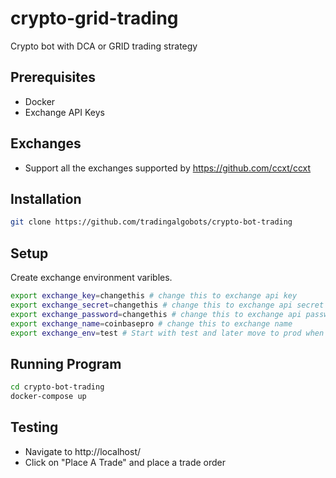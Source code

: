 # crypto-grid-trading

Crypto bot with DCA or GRID trading strategy

## Prerequisites

- Docker
- Exchange API Keys

## Exchanges

- Support all the exchanges supported by https://github.com/ccxt/ccxt

## Installation

```sh
git clone https://github.com/tradingalgobots/crypto-bot-trading
```

## Setup

Create exchange environment varibles.

```sh
export exchange_key=changethis # change this to exchange api key
export exchange_secret=changethis # change this to exchange api secret
export exchange_password=changethis # change this to exchange api password. Only some exchanges require this.
export exchange_name=coinbasepro # change this to exchange name
export exchange_env=test # Start with test and later move to prod when comfortable
```

## Running Program

```sh
cd crypto-bot-trading
docker-compose up
```

## Testing

- Navigate to http://localhost/
- Click on "Place A Trade" and place a trade order
